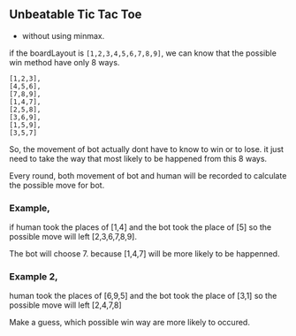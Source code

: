 ## Unbeatable Tic Tac Toe
- without using minmax. 

if the boardLayout is `[1,2,3,4,5,6,7,8,9]`, we can know that the possible win method have only 8 ways.
```
[1,2,3],  
[4,5,6],  
[7,8,9],  
[1,4,7],  
[2,5,8],  
[3,6,9],  
[1,5,9],  
[3,5,7]
```

So, the movement of bot actually dont have to know to win or to lose. it just need to take the way that most likely to be happened from this 8 ways.


Every round, both movement of bot and human will be recorded to calculate the possible move for bot. 

### Example, 
if human took the places of [1,4]
and the bot took the place of [5]
so the possible move will left [2,3,6,7,8,9].

The bot will choose 7. because [1,4,7] will be more likely to be happenned. 

### Example 2, 
human took the places of [6,9,5]
and the bot took the place of [3,1]
so the possible move will left [2,4,7,8]

Make a guess, which possible win way are more likely to occured.
